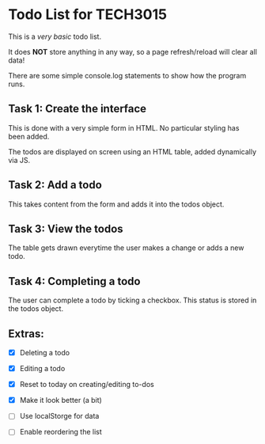 # Todo List for TECH3015

This is a *very basic* todo list.

It does **NOT** store anything in any way, so a page refresh/reload will clear all data!

There are some simple console.log statements to show how the program runs.

## Task 1: Create the interface

This is done with a very simple form in HTML. No particular styling has been added.

The todos are displayed on screen using an HTML table, added dynamically via JS.

## Task 2: Add a todo

This takes content from the form and adds it into the todos object.

## Task 3: View the todos

The table gets drawn everytime the user makes a change or adds a new todo.

## Task 4: Completing a todo

The user can complete a todo by ticking a checkbox. This status is stored in the todos object.

## Extras:

- [x] Deleting a todo
- [x] Editing a todo
- [x] Reset to today on creating/editing to-dos
- [x] Make it look better (a bit)
- [ ] Use localStorge for data
- [ ] Enable reordering the list


